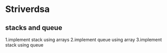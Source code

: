 # Striverdsa

## stacks and queue
1.implement stack using arrays
2.implement queue using array
3.implement stack using queue
